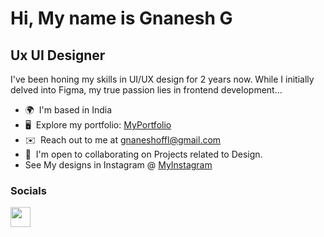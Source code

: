 Hi, My name is Gnanesh G
====================================================================================================================================

Ux UI Designer
-------------------------------

I've been honing my skills in UI/UX design for 2 years now. While I initially delved into Figma, my true passion lies in frontend development...

* 🌍  I'm based in India
* 🖥️  Explore my portfolio: [MyPortfolio](https://shorturl.at/dzAUV)
* ✉️  Reach out to me at [gnaneshoffl@gmail.com](mailto:gnaneshoffl@gmail.com)
* 🤝  I'm open to collaborating on Projects related to Design.
* See My designs in Instagram @ [MyInstagram](https://www.instagram.com/i_design_pro/)


                    

### Socials

<p align="left"> <a    <img src="https://raw.githubusercontent.com/danielcranney/readme-generator/main/public/icons/socials/github.svg" width="32" height="32" /> </picture> </a> <a href="https://www.linkedin.com/in/gnanesh-g/" target="_blank" rel="noreferrer"> <picture> <source media="(prefers-color-scheme: dark)" srcset="https://raw.githubusercontent.com/danielcranney/readme-generator/main/public/icons/socials/linkedin-dark.svg" /> <source media="(prefers-color-scheme: light)" srcset="https://raw.githubusercontent.com/danielcranney/readme-generator/main/public/icons/socials/linkedin.svg" /> <img src="https://raw.githubusercontent.com/danielcranney/readme-generator/main/public/icons/socials/linkedin.svg" width="32" height="32" /> </picture> </a></p>





